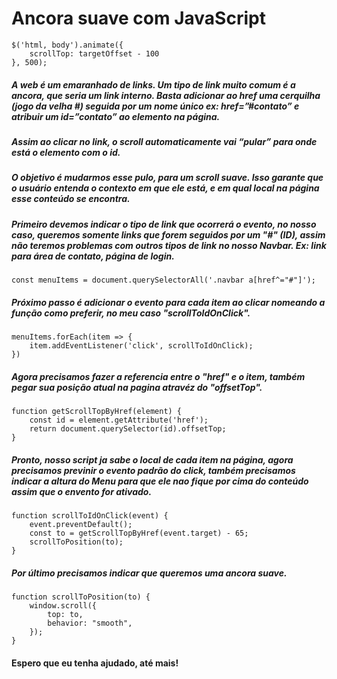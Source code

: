 # Ancora suave com JavaScript




```
$('html, body').animate({
    scrollTop: targetOffset - 100
}, 500);
```


##### A web é um emaranhado de links. Um tipo de link muito comum é a ancora, que seria um link interno. Basta adicionar ao href uma cerquilha (jogo da velha #) seguida por um nome único ex: href=”#contato” e atribuir um id=”contato” ao elemento na página.

##### Assim ao clicar no link, o scroll automaticamente vai “pular” para onde está o elemento com o id.

##### O objetivo é mudarmos esse pulo, para um scroll suave. Isso garante que o usuário entenda o contexto em que ele está, e em qual local na página esse conteúdo se encontra.


##### Primeiro devemos indicar o tipo de link que ocorrerá o evento, no nosso caso, queremos somente links que forem seguidos por um "#" (ID), assim não teremos problemas com outros tipos de link no nosso Navbar. Ex: link para área de contato, página de login.

```
const menuItems = document.querySelectorAll('.navbar a[href^="#"]');
```
##### Próximo passo é adicionar o evento para cada item ao clicar nomeando a função como preferir, no meu caso "scrollToIdOnClick".  

```
menuItems.forEach(item => {
    item.addEventListener('click', scrollToIdOnClick);
})
```

##### Agora precisamos fazer a referencia entre o "href" e o item, também pegar sua posição atual na pagina atravéz do "offsetTop". 

```
function getScrollTopByHref(element) {
    const id = element.getAttribute('href');
    return document.querySelector(id).offsetTop;
}
```

##### Pronto, nosso script ja sabe o local de cada item na página, agora precisamos previnir o evento padrão do click, também precisamos indicar a altura do Menu para que ele nao fique por cima do conteúdo assim que o envento for ativado.

```
function scrollToIdOnClick(event) {
    event.preventDefault();
    const to = getScrollTopByHref(event.target) - 65;
    scrollToPosition(to);
}
```

##### Por último precisamos indicar que queremos uma ancora suave.

```
function scrollToPosition(to) {
    window.scroll({
        top: to,
        behavior: "smooth",
    });
}
```



#### Espero que eu tenha ajudado, até mais!

